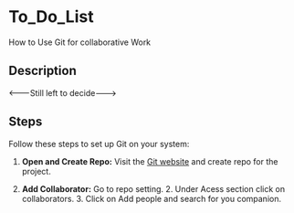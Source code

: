 # To_Do_List

How to Use Git for collaborative Work

## Description

<---Still left to decide--->

## Steps

Follow these steps to set up Git on your system:

1. **Open and Create Repo:**
Visit the [Git website](https://github.com/) and create repo for the project.

2. **Add Collaborator:**
    Go to repo setting.
   2. Under Acess section click on collaborators.
   3. Click on Add people and search for you companion.
